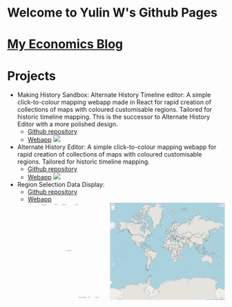 # Welcome to Yulin W's Github Pages
# [My Economics Blog](https://yulin-w.github.io/economics/)

# Projects
- Making History Sandbox: Alternate History Timeline editor: A simple click-to-colour mapping webapp made in React for rapid creation of collections of maps with coloured customisable regions. Tailored for historic timeline mapping. This is the successor to Alternate History Editor with a more polished design.
  - [Github repository](https://github.com/Yulin-W/making-history-sandbox)
  - [Webapp](https://yulin-w.github.io/making-history-sandbox/)
  ![](https://raw.githubusercontent.com/Yulin-W/making-history-sandbox/main/non_app_essential/showcase/timeline-showcase.gif)
- Alternate History Editor: A simple click-to-colour mapping webapp for rapid creation of collections of maps with coloured customisable regions. Tailored for historic timeline mapping.
  - [Github repository](https://github.com/Yulin-W/alternate-history-editor)
  - [Webapp](https://yulin-w.github.io/alternate-history-editor/main.html)
  ![](https://raw.githubusercontent.com/Yulin-W/alternate-history-editor/master/Sample-gifs/alternate_hist_sample.gif)
- Region Selection Data Display: 
  - [Github repository](https://github.com/Yulin-W/region-selection-data-display)
  - [Webapp](https://yulin-w.github.io/region-selection-data-display/)
  ![](https://raw.githubusercontent.com/Yulin-W/region-selection-data-display/master/example.gif)
